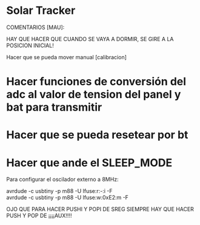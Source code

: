 # Solar Tracker
COMENTARIOS [MAU]:

HAY QUE HACER QUE CUANDO SE VAYA A DORMIR, SE GIRE A LA POSICION INICIAL!

Hacer que se pueda mover manual [calibracion]

# Hacer funciones de conversión del adc al valor de tension del panel y bat para transmitir

# Hacer que se pueda resetear por bt

# Hacer que ande el SLEEP_MODE

Para configurar el oscilador externo a 8MHz:

  avrdude -c usbtiny -p m88 -U lfuse:r:-:i -F		
  avrdude -c usbtiny -p m88 -U lfuse:w:0xE2:m -F
  
OJO QUE PARA HACER PUSHI Y POPI DE SREG SIEMPRE HAY QUE HACER PUSH Y POP DE ¡¡¡¡AUX!!!!
